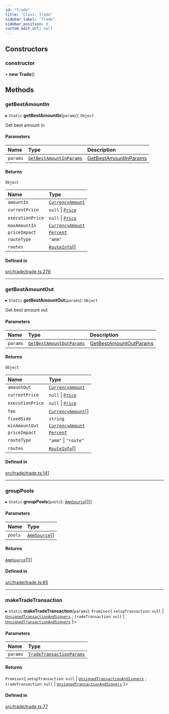 ```yaml
---
id: "Trade"
title: "Class: Trade"
sidebar_label: "Trade"
sidebar_position: 0
custom_edit_url: null
---
```


## Constructors

### constructor

• **new Trade**()

## Methods

### getBestAmountIn

▸ `Static` **getBestAmountIn**(`params`): `Object`

Get best amount in

#### Parameters

| Name | Type | Description |
| :------ | :------ | :------ |
| `params` | [`GetBestAmountInParams`](../interfaces/GetBestAmountInParams.md) | [GetBestAmountInParams](../interfaces/GetBestAmountInParams.md) |

#### Returns

`Object`

| Name | Type |
| :------ | :------ |
| `amountIn` | [`CurrencyAmount`](CurrencyAmount.md) |
| `currentPrice` | ``null`` \| [`Price`](Price.md) |
| `executionPrice` | ``null`` \| [`Price`](Price.md) |
| `maxAmountIn` | [`CurrencyAmount`](CurrencyAmount.md) |
| `priceImpact` | [`Percent`](Percent.md) |
| `routeType` | ``"amm"`` |
| `routes` | [`RouteInfo`](../interfaces/RouteInfo.md)[] |

#### Defined in

[src/trade/trade.ts:278](https://github.com/alpha-defi/raydium-sdk/blob/108ded9/src/trade/trade.ts#L278)

___

### getBestAmountOut

▸ `Static` **getBestAmountOut**(`params`): `Object`

Get best amount out

#### Parameters

| Name | Type | Description |
| :------ | :------ | :------ |
| `params` | [`GetBestAmountOutParams`](../interfaces/GetBestAmountOutParams.md) | [GetBestAmountOutParams](../interfaces/GetBestAmountOutParams.md) |

#### Returns

`Object`

| Name | Type |
| :------ | :------ |
| `amountOut` | [`CurrencyAmount`](CurrencyAmount.md) |
| `currentPrice` | ``null`` \| [`Price`](Price.md) |
| `executionPrice` | ``null`` \| [`Price`](Price.md) |
| `fee` | [`CurrencyAmount`](CurrencyAmount.md)[] |
| `fixedSide` | `string` |
| `minAmountOut` | [`CurrencyAmount`](CurrencyAmount.md) |
| `priceImpact` | [`Percent`](Percent.md) |
| `routeType` | ``"amm"`` \| ``"route"`` |
| `routes` | [`RouteInfo`](../interfaces/RouteInfo.md)[] |

#### Defined in

[src/trade/trade.ts:141](https://github.com/alpha-defi/raydium-sdk/blob/108ded9/src/trade/trade.ts#L141)

___

### groupPools

▸ `Static` **groupPools**(`pools`): [`AmmSource`](../interfaces/AmmSource.md)[][]

#### Parameters

| Name | Type |
| :------ | :------ |
| `pools` | [`AmmSource`](../interfaces/AmmSource.md)[] |

#### Returns

[`AmmSource`](../interfaces/AmmSource.md)[][]

#### Defined in

[src/trade/trade.ts:65](https://github.com/alpha-defi/raydium-sdk/blob/108ded9/src/trade/trade.ts#L65)

___

### makeTradeTransaction

▸ `Static` **makeTradeTransaction**(`params`): `Promise`<{ `setupTransaction`: ``null`` \| [`UnsignedTransactionAndSigners`](../interfaces/UnsignedTransactionAndSigners.md) ; `tradeTransaction`: ``null`` \| [`UnsignedTransactionAndSigners`](../interfaces/UnsignedTransactionAndSigners.md)  }\>

#### Parameters

| Name | Type |
| :------ | :------ |
| `params` | [`TradeTransactionParams`](../interfaces/TradeTransactionParams.md) |

#### Returns

`Promise`<{ `setupTransaction`: ``null`` \| [`UnsignedTransactionAndSigners`](../interfaces/UnsignedTransactionAndSigners.md) ; `tradeTransaction`: ``null`` \| [`UnsignedTransactionAndSigners`](../interfaces/UnsignedTransactionAndSigners.md)  }\>

#### Defined in

[src/trade/trade.ts:77](https://github.com/alpha-defi/raydium-sdk/blob/108ded9/src/trade/trade.ts#L77)
